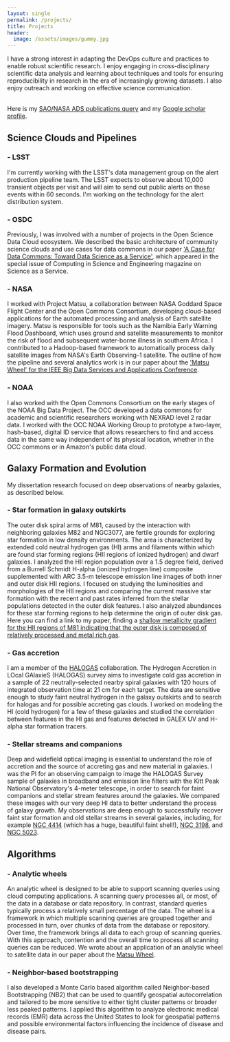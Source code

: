 ```yaml
---
layout: single
permalink: /projects/
title: Projects 
header:
  image: /assets/images/gummy.jpg
---
```


I have a strong interest in adapting the DevOps culture and practices to enable
robust scientific research. 
I enjoy engaging in cross-disciplinary scientific data analysis and learning
about techniques and tools for ensuring reproducibility in research in the era
of increasingly growing datasets.  I also enjoy outreach and working on effective science communication.


<br>Here is my [SAO/NASA ADS publications query](http://adsabs.harvard.edu/cgi-bin/nph-abs_connect?library&libname=my+publications&libid=4f29dfc54b) and my [Google scholar profile](http://scholar.google.com/citations?user=x1kZj8MAAAAJ&hl=en).

## Science Clouds and Pipelines

### - LSST 
I'm currently working with the LSST's data management group on the alert
production pipeline team.  The LSST expects to observe about 10,000 transient
objects per visit and will aim to send out public alerts on these events within
60 seconds.  I'm working on the technology for the alert distribution system.

### - OSDC
Previously, I was involved with a number of projects in the Open Science Data
Cloud ecosystem.  We described the basic architecture of community science
clouds and use cases for data commons in our paper ['A Case for Data Commons:
Toward Data Science as a Service'](http://dx.doi.org/10.1109/MCSE.2016.92),
which appeared in the special issue of Computing in Science and Engineering
magazine on Science as a Service.

### - NASA
I worked with Project Matsu, a collaboration between NASA Goddard Space Flight
Center and the Open Commons Consortium,
developing cloud-based applications for the automated processing and analysis of Earth satellite imagery.
Matsu is responsible for tools such as the Namibia Early Warning Flood
Dashboard, which uses ground and satellite measurements to monitor the risk of
flood and subsequent water-borne illness in southern Africa.
I contributed to a Hadoop-based framework to automatically process daily
satellite images from NASA's Earth Observing-1 satellite.
The outline of how the pipeline and several analytics work is in our paper
about the ['Matsu Wheel' for the IEEE Big Data Services and Applications
Conference](http://ieeexplore.ieee.org/document/7474368/).

### - NOAA
I also worked with the Open Commons Consortium on the early stages of the
NOAA Big Data Project.  The OCC developed a data commons for academic and
scientific researchers working with NEXRAD level 2 radar data.  I worked with
the OCC NOAA Working Group to prototype a two-layer, hash-based, digital ID service that allows
researchers to find and access data in the same way independent of its physical
location, whether
in the OCC commons or in Amazon's public data cloud.


## Galaxy Formation and Evolution

My dissertation research focused on deep observations of nearby galaxies, as described below. 

### - Star formation in galaxy outskirts
The outer disk spiral arms of M81, caused by the interaction with neighboring galaxies M82 and NGC3077, are fertile grounds for exploring star formation in low density environments. The area is characterized by extended cold neutral hydrogen gas (HI) arms and filaments within which are found star forming regions (HII regions of ionized hydrogen) and dwarf galaxies. I analyzed the HII region population over a 1.5 degree field, derived from a Burrell Schmidt H-alpha (ionized hydrogen line) composite supplemented with ARC 3.5-m telescope emission line images of both inner and outer disk HII regions. I focused on studying the luminosities and morphologies of the HII regions and comparing the current massive star formation with the recent and past rates inferred from the stellar populations detected in the outer disk features. I also analyzed abundances for these star forming regions to help determine the origin of outer disk gas. Here you can find a link to my paper, finding a [shallow metallicity gradient for the HII regions of M81 indicating that the outer disk is composed of relatively processed and metal rich gas](http://adsabs.harvard.edu/abs/2012MNRAS.422..401P).

### - Gas accretion
I am a member of the [HALOGAS](http://www.astron.nl/halogas/) collaboration. The Hydrogen Accretion in LOcal GAlaxieS (HALOGAS) survey aims to investigate cold gas accretion in a sample of 22 neutrally-selected nearby spiral galaxies with 120 hours of integrated observation time at 21 cm for each target. The data are sensitive enough to study faint neutral hydrogen in the galaxy outskirts and to search for halogas and for possible accreting gas clouds. I worked on modeling the HI (cold hydrogen) for a few of these galaxies and studied the correlation between features in the HI gas and features detected in GALEX UV and H-alpha star formation tracers.

### - Stellar streams and companions
Deep and widefield optical imaging is essential to understand the role of accretion and the source of accreting gas and new material in galaxies. I was the PI for an observing campaign to image the HALOGAS Survey sample of galaxies in broadband and emission line filters with the Kitt Peak National Observatory's 4-meter telescope, in order to search for faint companions and stellar stream features around the galaxies. We compared these images with our very deep HI data to better understand the process of galaxy growth.
My observations are deep enough to successfully recover faint star formation and old stellar streams in several galaxies, including, for example [NGC 4414](http://adsabs.harvard.edu/abs/2014A%26A...566A..80D) (which has a huge, beautiful faint shell!), [NGC 3198](http://adsabs.harvard.edu/abs/2013A%26A...554A.125G), and [NGC 5023](http://adsabs.harvard.edu/abs/2013MNRAS.434.2069K).

## Algorithms

### - Analytic wheels
An analytic wheel is designed to be able to support scanning queries using
cloud computing applications. A scanning query processes all, or most, of the
data in a database or data repository. In contrast, standard queries typically
process a relatively small percentage of the data. The wheel is a framework in
which multiple scanning queries are grouped together and processed in turn,
over chunks of data from the database or repository. Over time, the framework
brings all data to each group of scanning queries. With this approach,
contention and the overall time to process all scanning queries can be reduced.
We wrote about an application of an analytic wheel to satellite data in our
paper about the [Matsu Wheel](http://ieeexplore.ieee.org/document/7474368/).

### - Neighbor-based bootstrapping
I also developed a Monte Carlo based algorithm called Neighbor-based
Bootstrapping (NB2) that can be used to quantify geospatial autocorrelation and
tailored to be more sensitive to either tight cluster patterns or broader less
peaked patterns. I applied this algorithm to analyze electronic medical records (EMR) data across the United States to 
look for geospatial patterns and possible environmental factors influencing the incidence of disease and disease pairs.

